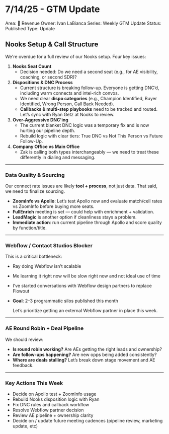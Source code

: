 # 7/14/25 - GTM Update

Area: 🤑 Revenue
Owner: Ivan LaBianca
Series: Weekly GTM Update
Status: Published
Type: Update

## Nooks Setup & Call Structure

We're overdue for a full review of our Nooks setup. Four key issues:

1. **Nooks Seat Count**
    - Decision needed: Do we need a second seat (e.g., for AE visibility, coaching, or second SDR)?
2. **Dispositions & DNC Process**
    - Current structure is breaking follow-up. Everyone is getting DNC’d, including warm connects and intel-rich convos.
    - We need clear **dispo categories** (e.g., Champion Identified, Buyer Identified, Wrong Person, Call Back Needed).
    - **Callbacks & multi-step playbooks** need to be tracked and routed. Let’s sync with Ryan Getz at Nooks to review.
3. **Over-Aggressive DNC'ing**
    - The current blanket DNC logic was a temporary fix and is now hurting our pipeline depth.
    - Rebuild logic with clear tiers: True DNC vs Not This Person vs Future Follow-Up.
4. **Company Office vs Main Office**
    - Zak is calling both types interchangeably — we need to treat these differently in dialing and messaging.

---

### Data Quality & Sourcing

Our connect rate issues are likely **tool + process**, not just data. That said, we need to finalize sourcing.

- **ZoomInfo vs Apollo**: Let’s test Apollo now and evaluate match/cell rates vs ZoomInfo before buying more seats.
- **FullEnrich** meeting is set — could help with enrichment + validation.
- **LeadMagic** is another option if cleanliness stays a problem.
- **Immediate action**: run current pipeline through Apollo and score quality by function/title.

---

### Webflow / Contact Studios Blocker

This is a critical bottleneck:

- Ray doing Webflow isn’t scalable
- Me learning it right now will be slow right now and not ideal use of time
- I’ve started conversations with Webflow design partners to replace Flowout
- **Goal**: 2–3 programmatic silos published this month
    
    Let’s prioritize getting an external Webflow partner in place this week.
    

---

### AE Round Robin + Deal Pipeline

We should review:

- **Is round robin working?** Are AEs getting the right leads and ownership?
- **Are follow-ups happening?** Are new opps being added consistently?
- **Where are deals stalling?** Let’s break down stage movement and AE feedback.

---

### Key Actions This Week

- Decide on Apollo test + ZoomInfo usage
- Rebuild Nooks disposition logic with Ryan
- Fix DNC rules and callback workflow
- Resolve Webflow partner decision
- Review AE pipeline + ownership clarity
- Decide on / update future meeting cadences (pipeline review, marketing update, etc)